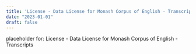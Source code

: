 ```yaml
---
title: 'License - Data License for Monash Corpus of English - Transcripts'
date: "2023-01-01"
draft: false
---
```


placeholder for: License - Data License for Monash Corpus of English - Transcripts